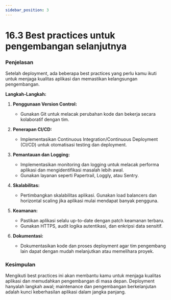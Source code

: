 ```yaml
---
sidebar_position: 3
---
```


# 16.3 Best practices untuk pengembangan selanjutnya

### Penjelasan
Setelah deployment, ada beberapa best practices yang perlu kamu ikuti untuk menjaga kualitas aplikasi dan memastikan kelangsungan pengembangan.

**Langkah-Langkah:**

1.  **Penggunaan Version Control:**
    
    -   Gunakan Git untuk melacak perubahan kode dan bekerja secara kolaboratif dengan tim.
2.  **Penerapan CI/CD:**
    
    -   Implementasikan Continuous Integration/Continuous Deployment (CI/CD) untuk otomatisasi testing dan deployment.
3.  **Pemantauan dan Logging:**
    
    -   Implementasikan monitoring dan logging untuk melacak performa aplikasi dan mengidentifikasi masalah lebih awal.
    -   Gunakan layanan seperti Papertrail, Loggly, atau Sentry.
4.  **Skalabilitas:**
    
    -   Pertimbangkan skalabilitas aplikasi. Gunakan load balancers dan horizontal scaling jika aplikasi mulai mendapat banyak pengguna.
5.  **Keamanan:**
    
    -   Pastikan aplikasi selalu up-to-date dengan patch keamanan terbaru.
    -   Gunakan HTTPS, audit logika autentikasi, dan enkripsi data sensitif.
6.  **Dokumentasi:**
    
    -   Dokumentasikan kode dan proses deployment agar tim pengembang lain dapat dengan mudah melanjutkan atau memelihara proyek.

### Kesimpulan
Mengikuti best practices ini akan membantu kamu untuk menjaga kualitas aplikasi dan memudahkan pengembangan di masa depan. Deployment hanyalah langkah awal; maintenance dan pengembangan berkelanjutan adalah kunci keberhasilan aplikasi dalam jangka panjang.